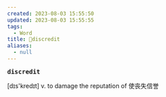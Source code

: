 ```yaml
---
created: 2023-08-03 15:55:50
updated: 2023-08-03 15:55:55
tags:
  - Word
title: 📖discredit
aliases:
  - null
---
```


<pre><strong>discredit</strong></pre>
[dɪs'kredɪt]
v. to damage the reputation of 使丧失信誉
